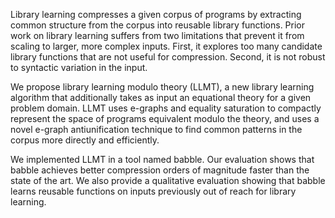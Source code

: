 Library learning compresses a given corpus of programs by extracting common
structure from the corpus into reusable library functions. Prior work on
library learning suffers from two limitations that prevent it from scaling to
larger, more complex inputs. First, it explores too many candidate library
functions that are not useful for compression. Second, it is not robust to
syntactic variation in the input.

We propose library learning modulo theory (LLMT), a new library learning
algorithm that additionally takes as input an equational theory for a given
problem domain. LLMT uses e-graphs and equality saturation to compactly
represent the space of programs equivalent modulo the theory, and uses a novel
e-graph antiunification technique to find common patterns in the corpus more
directly and efficiently.

We implemented LLMT in a tool named babble. Our evaluation shows that babble
achieves better compression orders of magnitude faster than the state of the
art. We also provide a qualitative evaluation showing that babble learns
reusable functions on inputs previously out of reach for library learning.

